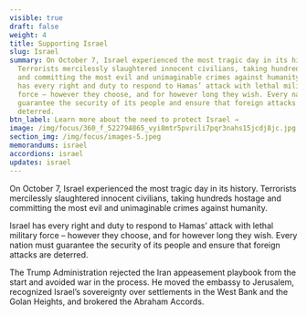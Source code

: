 ```yaml
---
visible: true
draft: false
weight: 4
title: Supporting Israel
slug: Israel
summary: On October 7, Israel experienced the most tragic day in its history.
  Terrorists mercilessly slaughtered innocent civilians, taking hundreds hostage
  and committing the most evil and unimaginable crimes against humanity. Israel
  has every right and duty to respond to Hamas’ attack with lethal military
  force – however they choose, and for however long they wish. Every nation must
  guarantee the security of its people and ensure that foreign attacks are
  deterred.
btn_label: Learn more about the need to protect Israel →
image: /img/focus/360_f_522794865_vyi8mtr5pvrili7pqr3nahs15jcdj8jc.jpg
section_img: /img/focus/images-5.jpeg
memorandums: israel
accordions: israel
updates: israel
---
```

On October 7, Israel experienced the most tragic day in its history. Terrorists mercilessly slaughtered innocent civilians, taking hundreds hostage and committing the most evil and unimaginable crimes against humanity.

Israel has every right and duty to respond to Hamas’ attack with lethal military force – however they choose, and for however long they wish. Every nation must guarantee the security of its people and ensure that foreign attacks are deterred.

The Trump Administration rejected the Iran appeasement playbook from the start and avoided war in the process. He moved the embassy to Jerusalem, recognized Israel’s sovereignty over settlements in the West Bank and the Golan Heights, and brokered the Abraham Accords.